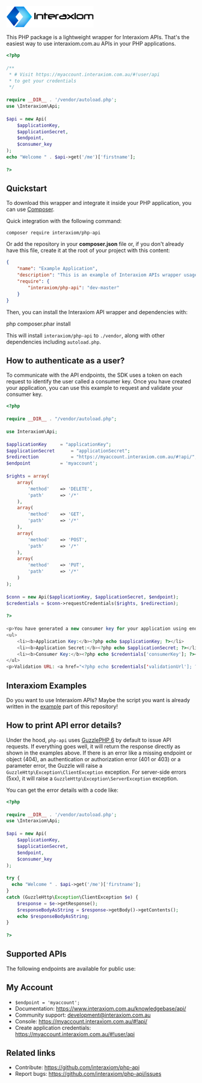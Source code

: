[![PHP Wrapper for Interaxiom APIs](https://github.com/interaxiom/php-api/blob/master/img/logo.png)](https://packagist.org/packages/interaxiom/php-api)

This PHP package is a lightweight wrapper for Interaxiom APIs. That's the easiest way to use interaxiom.com.au APIs in your PHP applications.

```php
<?php

/**
 * # Visit https://myaccount.interaxiom.com.au/#!user/api
 * to get your credentials
 */
 
require __DIR__ . '/vendor/autoload.php';
use \Interaxiom\Api;

$api = new Api(
    $applicationKey,
    $applicationSecret,
    $endpoint,
    $consumer_key
);
echo "Welcome " . $api->get('/me')['firstname'];

?>
```

Quickstart
----------

To download this wrapper and integrate it inside your PHP application, you can use [Composer](https://getcomposer.org).

Quick integration with the following command:

    composer require interaxiom/php-api

Or add the repository in your **composer.json** file or, if you don't already have
this file, create it at the root of your project with this content:

```json
{
    "name": "Example Application",
    "description": "This is an example of Interaxiom APIs wrapper usage",
    "require": {
        "interaxiom/php-api": "dev-master"
    }
}

```

Then, you can install the Interaxiom API wrapper and dependencies with:

  php composer.phar install

This will install ``interaxiom/php-api`` to ``./vendor``, along with other dependencies
including ``autoload.php``.

How to authenticate as a user?
-----------------------

To communicate with the API endpoints, the SDK uses a token on each request to identify the
user called a consumer key. Once you have created your application, you can use this example
to request and validate your consumer key.

```php
<?php

require __DIR__ . "/vendor/autoload.php";

use Interaxiom\Api;

$applicationKey 	= "applicationKey";
$applicationSecret  	= "applicationSecret";
$redirection        	= "https://myaccount.interaxiom.com.au/#!api/";
$endpoint 		    = 'myaccount';

$rights = array(
    array(
        'method'    => 'DELETE',
        'path'      => '/*'
	),
    array(
        'method'    => 'GET',
        'path'      => '/*'
	),
    array(
        'method'    => 'POST',
        'path'      => '/*'
	),
    array(
        'method'    => 'PUT',
        'path'      => '/*'
	)
);

$conn = new Api($applicationKey, $applicationSecret, $endpoint);
$credentials = $conn->requestCredentials($rights, $redirection);

?>
    
<p>You have generated a new consumer key for your application using endpoint: <b><?php echo $endpoint; ?></b>.</p>
<ul>
    <li><b>Application Key:</b><?php echo $applicationKey; ?></li>
    <li><b>Application Secret:</b><?php echo $applicationSecret; ?></li>
    <li><b>Consumer Key:</b><?php echo $credentials['consumerKey']; ?></li>
</ul>
<p>Validation URL: <a href="<?php echo $credentials['validationUrl']; ?>"><?php echo $credentials['validationUrl']; ?></a></p>
```

Interaxiom Examples
-------------------

Do you want to use Interaxiom APIs? Maybe the script you want is already written in the [example](examples/README.md) part of this repository!

How to print API error details?
-------------------------------

Under the hood, ```php-api``` uses [GuzzlePHP 6](http://docs.guzzlephp.org/en/latest/quickstart.html) by default to issue API requests. If everything goes well, it will return the response directly as shown in the examples above. If there is an error like a missing endpoint or object (404), an authentication or authorization error (401 or 403) or a parameter error, the Guzzle will raise a ``GuzzleHttp\Exception\ClientException`` exception. For server-side errors (5xx), it will raise a ``GuzzleHttp\Exception\ServerException`` exception.

You can get the error details with a code like:

```php
<?php

require __DIR__ . '/vendor/autoload.php';
use \Interaxiom\Api;

$api = new Api(
    $applicationKey,
    $applicationSecret,
    $endpoint,
    $consumer_key
);

try {
  echo "Welcome " . $api->get('/me')['firstname'];
}
catch (GuzzleHttp\Exception\ClientException $e) {
    $response = $e->getResponse();
    $responseBodyAsString = $response->getBody()->getContents();
    echo $responseBodyAsString;
}

?>
```

Supported APIs
--------------

The following endpoints are available for public use:

## My Account

 * ```$endpoint = 'myaccount';```
 * Documentation: https://www.interaxiom.com.au/knowledgebase/api/
 * Community support: development@interaxiom.com.au
 * Console: https://myaccount.interaxiom.com.au/#!api/
 * Create application credentials: https://myaccount.interaxiom.com.au/#!user/api

## Related links

 * Contribute: https://github.com/interaxiom/php-api
 * Report bugs: https://github.com/interaxiom/php-api/issues
